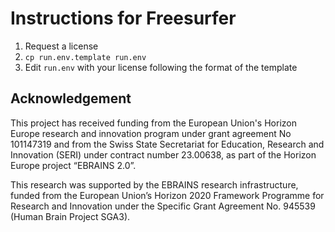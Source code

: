 # Instructions for Freesurfer

1. Request a license
2. `cp run.env.template run.env`
3. Edit `run.env` with your license following the format of the template

## Acknowledgement

This project has received funding from the  European Union's Horizon Europe research and innovation program under grant agreement No 101147319 and from the Swiss State Secretariat for Education, Research and Innovation (SERI) under contract number 23.00638, as part of the Horizon Europe project “EBRAINS 2.0”.

This research was supported by the EBRAINS research infrastructure, funded from the European Union’s Horizon 2020 Framework Programme for Research and Innovation under the Specific Grant Agreement No. 945539 (Human Brain Project SGA3).
